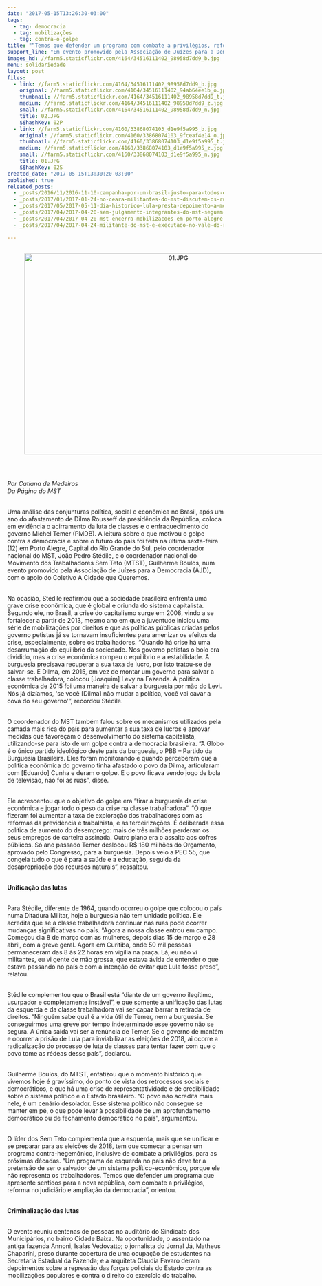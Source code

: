```yaml
---
date: "2017-05-15T13:26:30-03:00"
tags:
  - tag: democracia
  - tag: mobilizações
  - tag: contra-o-golpe
title: "“Temos que defender um programa com combate a privilégios, reforma no judiciário e ampliação da democracia”, diz Boulos"
support_line: "Em evento promovido pela Associação de Juízes para a Democracia, coordenadores do MST e MTST apontaram saídas para a classe trabalhadora diante as crises no país"
images_hd: //farm5.staticflickr.com/4164/34516111402_98958d7dd9_b.jpg
menu: solidariedade
layout: post
files:
  - link: //farm5.staticflickr.com/4164/34516111402_98958d7dd9_b.jpg
    original: //farm5.staticflickr.com/4164/34516111402_94ab64ee1b_o.jpg
    thumbnail: //farm5.staticflickr.com/4164/34516111402_98958d7dd9_t.jpg
    medium: //farm5.staticflickr.com/4164/34516111402_98958d7dd9_z.jpg
    small: //farm5.staticflickr.com/4164/34516111402_98958d7dd9_n.jpg
    title: 02.JPG
    $$hashKey: 02P
  - link: //farm5.staticflickr.com/4160/33868074103_d1e9f5a995_b.jpg
    original: //farm5.staticflickr.com/4160/33868074103_9fceaf4e14_o.jpg
    thumbnail: //farm5.staticflickr.com/4160/33868074103_d1e9f5a995_t.jpg
    medium: //farm5.staticflickr.com/4160/33868074103_d1e9f5a995_z.jpg
    small: //farm5.staticflickr.com/4160/33868074103_d1e9f5a995_n.jpg
    title: 01.JPG
    $$hashKey: 02S
created_date: "2017-05-15T13:30:20-03:00"
published: true
releated_posts:
  - _posts/2016/11/2016-11-10-campanha-por-um-brasil-justo-para-todos-e-para-lula.md
  - _posts/2017/01/2017-01-24-no-ceara-militantes-do-mst-discutem-os-rumos-da-esquerda-e-os-retrocessos-do-governo-temer.md
  - _posts/2017/05/2017-05-11-dia-historico-lula-presta-depoimento-a-moro-e-fala-para-uma-multidao-em-curitiba.md
  - _posts/2017/04/2017-04-20-sem-julgamento-integrantes-do-mst-seguem-presos-ha-mais-de-cinco-meses.md
  - _posts/2017/04/2017-04-20-mst-encerra-mobilizacoes-em-porto-alegre-com-doacao-de-alimentos-para-escola-indigena.md
  - _posts/2017/04/2017-04-24-militante-do-mst-e-executado-no-vale-do-rio-doce-minas-gerais.md

---
```

<div style="text-align:center">
<figure class="image" style="display:inline-block"><img alt="01.JPG" height="467" src="//farm5.staticflickr.com/4160/33868074103_d1e9f5a995_b.jpg" width="700" />
<figcaption></figcaption>
</figure>
</div>

<p>&nbsp;</p>

<p><em>Por Catiana de Medeiros<br />
Da P&aacute;gina do MST</em></p>

<p><br />
Uma an&aacute;lise das conjunturas pol&iacute;tica, social e econ&ocirc;mica no Brasil, ap&oacute;s um ano do afastamento de Dilma Rousseff da presid&ecirc;ncia da Rep&uacute;blica, coloca em evid&ecirc;ncia o acirramento da luta de classes e o enfraquecimento do governo Michel Temer (PMDB). A leitura sobre o que motivou o golpe contra a democracia e sobre o futuro do pa&iacute;s foi feita na &uacute;ltima sexta-feira (12) em Porto Alegre, Capital do Rio Grande do Sul, pelo coordenador nacional do MST, Jo&atilde;o Pedro St&eacute;dile, e o coordenador nacional do Movimento dos Trabalhadores Sem Teto (MTST), Guilherme Boulos, num evento promovido pela Associa&ccedil;&atilde;o de Ju&iacute;zes para a Democracia (AJD), com o apoio do Coletivo A Cidade que Queremos.</p>

<p><br />
Na ocasi&atilde;o, St&eacute;dile reafirmou que a sociedade brasileira enfrenta uma grave crise econ&ocirc;mica, que &eacute; global e oriunda do sistema capitalista. Segundo ele, no Brasil, a crise do capitalismo surge em 2008, vindo a se fortalecer a partir de 2013, mesmo ano em que a juventude iniciou uma s&eacute;rie de mobiliza&ccedil;&otilde;es por direitos e que as pol&iacute;ticas p&uacute;blicas criadas pelos governo petistas j&aacute; se tornavam insuficientes para amenizar os efeitos da crise, especialmente, sobre os trabalhadores. &ldquo;Quando h&aacute; crise h&aacute; uma desarruma&ccedil;&atilde;o do equil&iacute;brio da sociedade. Nos governo petistas o bolo era dividido, mas a crise econ&ocirc;mica rompeu o equil&iacute;brio e a estabilidade. A burguesia precisava recuperar a sua taxa de lucro, por isto tratou-se de salvar-se. E Dilma, em 2015, em vez de montar um governo para salvar a classe trabalhadora, colocou [Joaquim] Levy na Fazenda. A pol&iacute;tica econ&ocirc;mica de 2015 foi uma maneira de salvar a burguesia por m&atilde;o do Levi. N&oacute;s j&aacute; diz&iacute;amos, &#39;se voc&ecirc; [Dilma] n&atilde;o mudar a pol&iacute;tica, voc&ecirc; vai cavar a cova do seu governo&#39;&rdquo;, recordou St&eacute;dile.</p>

<p><br />
O coordenador do MST tamb&eacute;m falou sobre os mecanismos utilizados pela camada mais rica do pa&iacute;s para aumentar a sua taxa de lucros e aprovar medidas que favore&ccedil;am o desenvolvimento do sistema capitalista, utilizando-se para isto de um golpe contra a democracia brasileira. &ldquo;A Globo &eacute; o &uacute;nico partido ideol&oacute;gico deste pa&iacute;s da burguesia, o PBB &ndash; Partido da Burguesia Brasileira. Eles foram monitorando e quando perceberam que a pol&iacute;tica econ&ocirc;mica do governo tinha afastado o povo da Dilma, articularam com [Eduardo] Cunha e deram o golpe. E o povo ficava vendo jogo de bola de televis&atilde;o, n&atilde;o foi &agrave;s ruas&rdquo;, disse.</p>

<p><br />
Ele acrescentou que o objetivo do golpe era &ldquo;tirar a burguesia da crise econ&ocirc;mica e jogar todo o peso da crise na classe trabalhadora&rdquo;. &ldquo;O que fizeram foi aumentar a taxa de explora&ccedil;&atilde;o dos trabalhadores com as reformas da previd&ecirc;ncia e trabalhista, e as terceiriza&ccedil;&otilde;es. &Eacute; deliberada essa pol&iacute;tica de aumento do desemprego: mais de tr&ecirc;s milh&otilde;es perderam os seus empregos de carteira assinada. Outro plano era o assalto aos cofres p&uacute;blicos. S&oacute; ano passado Temer deslocou R$ 180 milh&otilde;es do Or&ccedil;amento, aprovado pelo Congresso, para a burguesia. Depois veio a PEC 55, que congela tudo o que &eacute; para a sa&uacute;de e a educa&ccedil;&atilde;o, seguida da desapropria&ccedil;&atilde;o dos recursos naturais&rdquo;, ressaltou.</p>

<p><br />
<strong>Unifica&ccedil;&atilde;o das lutas</strong></p>

<p><br />
Para St&eacute;dile, diferente de 1964, quando ocorreu o golpe que colocou o pa&iacute;s numa Ditadura Militar, hoje a burguesia n&atilde;o tem unidade pol&iacute;tica. Ele acredita que se a classe trabalhadora continuar nas ruas pode ocorrer mudan&ccedil;as significativas no pa&iacute;s. &ldquo;Agora a nossa classe entrou em campo. Come&ccedil;ou dia 8 de mar&ccedil;o com as mulheres, depois dias 15 de mar&ccedil;o e 28 abril, com a greve geral. Agora em Curitiba, onde 50 mil pessoas permaneceram das 8 &agrave;s 22 horas em vig&iacute;lia na pra&ccedil;a. L&aacute;, eu n&atilde;o vi militantes, eu vi gente de m&atilde;o grossa, que estava &aacute;vida de entender o que estava passando no pa&iacute;s e com a inten&ccedil;&atilde;o de evitar que Lula fosse preso&rdquo;, relatou.</p>

<p><br />
St&eacute;dile complementou que o Brasil est&aacute; &ldquo;diante de um governo ileg&iacute;timo, usurpador e completamente inst&aacute;vel&rdquo;, e que somente a unifica&ccedil;&atilde;o das lutas da esquerda e da classe trabalhadora vai ser capaz barrar a retirada de direitos. &ldquo;Ningu&eacute;m sabe qual &eacute; a vida &uacute;til de Temer, nem a burguesia. Se conseguirmos uma greve por tempo indeterminado esse governo n&atilde;o se segura. A &uacute;nica sa&iacute;da vai ser a ren&uacute;ncia de Temer. Se o governo de mant&eacute;m e ocorrer a pris&atilde;o de Lula para inviabilizar as elei&ccedil;&otilde;es de 2018, ai ocorre a radicaliza&ccedil;&atilde;o do processo de luta de classes para tentar fazer com que o povo tome as r&eacute;deas desse pa&iacute;s&rdquo;, declarou.</p>

<p><br />
Guilherme Boulos, do MTST, enfatizou que o momento hist&oacute;rico que vivemos hoje &eacute; grav&iacute;ssimo, do ponto de vista dos retrocessos sociais e democr&aacute;ticos, e que h&aacute; uma crise de representatividade e de credibilidade sobre o sistema pol&iacute;tico e o Estado brasileiro. &ldquo;O povo n&atilde;o acredita mais nele, &eacute; um cen&aacute;rio desolador. Esse sistema pol&iacute;tico n&atilde;o consegue se manter em p&eacute;, o que pode levar &agrave; possibilidade de um aprofundamento democr&aacute;tico ou de fechamento democr&aacute;tico no pa&iacute;s&rdquo;, argumentou.</p>

<p><br />
O l&iacute;der dos Sem Teto complementa que a esquerda, mais que se unificar e se preparar para as elei&ccedil;&otilde;es de 2018, tem que come&ccedil;ar a pensar um programa contra-hegem&ocirc;nico, inclusive de combate a privil&eacute;gios, para as pr&oacute;ximas d&eacute;cadas. &ldquo;Um programa de esquerda no pa&iacute;s n&atilde;o deve ter a pretens&atilde;o de ser o salvador de um sistema pol&iacute;tico-econ&ocirc;mico, porque ele n&atilde;o representa os trabalhadores. Temos que defender um programa que apresente sentidos para a nova rep&uacute;blica, com combate a privil&eacute;gios, reforma no judici&aacute;rio e amplia&ccedil;&atilde;o da democracia&rdquo;, orientou.</p>

<p><br />
<strong>Criminaliza&ccedil;&atilde;o das lutas</strong></p>

<p><br />
O evento reuniu centenas de pessoas no audit&oacute;rio do Sindicato dos Municip&aacute;rios, no bairro Cidade Baixa. Na oportunidade, o assentado na antiga fazenda Annoni, Isa&iacute;as Vedovatto; o jornalista do Jornal J&aacute;, Matheus Chaparini, preso durante cobertura de uma ocupa&ccedil;&atilde;o de estudantes na Secretaria Estadual da Fazenda; e a arquiteta Claudia Favaro deram depoimentos sobre a repress&atilde;o das for&ccedil;as policiais do Estado contra as mobiliza&ccedil;&otilde;es populares e contra o direito do exerc&iacute;cio do trabalho.</p>
